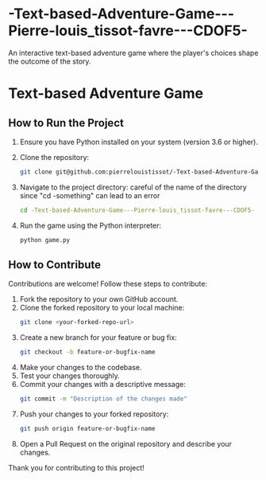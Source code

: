 # -Text-based-Adventure-Game---Pierre-louis_tissot-favre---CDOF5-
An interactive text-based adventure game where the player's choices shape the outcome of the story. 
# Text-based Adventure Game
## How to Run the Project
1. Ensure you have Python installed on your system (version 3.6 or higher).
2. Clone the repository:
   ```bash
   git clone git@github.com:pierrelouistissot/-Text-based-Adventure-Game---Pierre-louis_tissot-favre---CDOF5-.git
   ```
3. Navigate to the project directory: careful of the name of the directory since "cd -something" can lead to an error
   ```bash
   cd -Text-based-Adventure-Game---Pierre-louis_tissot-favre---CDOF5-
   ```
   
4. Run the game using the Python interpreter:
   ```bash
   python game.py
   ```

## How to Contribute
Contributions are welcome! Follow these steps to contribute:

1. Fork the repository to your own GitHub account.
2. Clone the forked repository to your local machine:
   ```bash
   git clone <your-forked-repo-url>
   ```
3. Create a new branch for your feature or bug fix:
   ```bash
   git checkout -b feature-or-bugfix-name
   ```
4. Make your changes to the codebase.
5. Test your changes thoroughly.
6. Commit your changes with a descriptive message:
   ```bash
   git commit -m "Description of the changes made"
   ```
7. Push your changes to your forked repository:
   ```bash
   git push origin feature-or-bugfix-name
   ```
8. Open a Pull Request on the original repository and describe your changes.

Thank you for contributing to this project!
